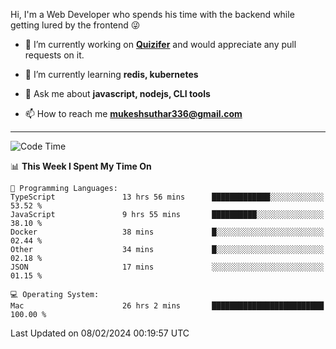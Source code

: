 Hi, I'm a Web Developer who spends his time with the backend while getting lured by the frontend 😜

- 🔭 I’m currently working on **[Quizifer](https://github.com/SutharMukesh/Quizifer/)** and would appreciate any pull requests on it.

- 🌱 I’m currently learning **redis, kubernetes**

- 💬 Ask me about **javascript, nodejs, CLI tools**

- 📫 How to reach me **mukeshsuthar336@gmail.com**

---
<!--START_SECTION:waka-->
![Code Time](http://img.shields.io/badge/Code%20Time-2%2C795%20hrs%2057%20mins-blue)

📊 **This Week I Spent My Time On** 

```text
💬 Programming Languages: 
TypeScript               13 hrs 56 mins      █████████████░░░░░░░░░░░░   53.52 % 
JavaScript               9 hrs 55 mins       ██████████░░░░░░░░░░░░░░░   38.10 % 
Docker                   38 mins             █░░░░░░░░░░░░░░░░░░░░░░░░   02.44 % 
Other                    34 mins             █░░░░░░░░░░░░░░░░░░░░░░░░   02.18 % 
JSON                     17 mins             ░░░░░░░░░░░░░░░░░░░░░░░░░   01.15 % 

💻 Operating System: 
Mac                      26 hrs 2 mins       █████████████████████████   100.00 % 
```


 Last Updated on 08/02/2024 00:19:57 UTC
<!--END_SECTION:waka-->
